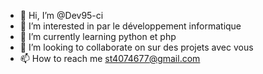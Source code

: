 - 👋 Hi, I’m @Dev95-ci
- 👀 I’m interested in par le développement informatique 
- 🌱 I’m currently learning python et php
- 💞️ I’m looking to collaborate on sur des projets avec vous
- 📫 How to reach me st4074677@gmail.com 


<!---
Dev95-ci/Dev95-ci is a ✨ special ✨ repository because its `README.md` (this file) appears on your GitHub profile.
You can click the Preview link to take a look at your changes.
--->
